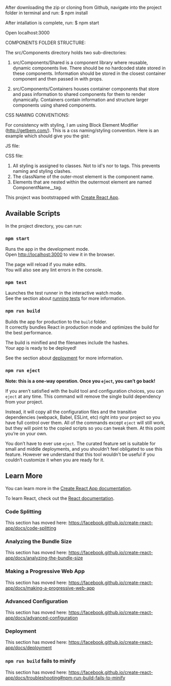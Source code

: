 After downloading the zip or cloning from Github, navigate into the project folder in terminal and run:
$ npm install

After intallation is complete, run:
$ npm start

Open localhost:3000


COMPONENTS FOLDER STRUCTURE:

  The src/Components directory holds two sub-directories:

  1. src/Components/Shared is a component library where reusable, dynamic components live. There should be no hardcoded state stored in these components. Information should be stored in the closest container component and then passed in with props.

  2. src/Components/Containers houses container components that store and pass information to shared components for them to render dynamically. Containers contain information and structure larger components using shared components.


CSS NAMING CONVENTIONS:

  For consistency with styling, I am using Block Element Modifier (http://getbem.com/). This is a css naming/styling convention. Here is an example which should give you the gist:

  JS file:

<!-- 
  return (
    <div className="ComponentName" id="someId">
      <h1 className="ComponentName__h1">Some content</h1>
      <p className="ComponentName__p">Some content</p>
      <a className="ComponentName__a">Some content</a>
    </div>
  )
 -->

  CSS file:
<!-- 

  .ComponentName {
    ...styles
  }

  .ComponentName__h1 {
    ...styles
  }

  .ComponentName__p {
    ...styles
  }

  .ComponentName__a {
    ...styles

  } -->

1. All styling is assigned to classes. Not to id's nor to tags. This prevents naming and styling clashes.
2. The className of the outer-most element is the component name.
3. Elements that are nested within the outermost element are named ComponentName__tag.
  

This project was bootstrapped with [Create React App](https://github.com/facebook/create-react-app).

## Available Scripts

In the project directory, you can run:

### `npm start`

Runs the app in the development mode.<br />
Open [http://localhost:3000](http://localhost:3000) to view it in the browser.

The page will reload if you make edits.<br />
You will also see any lint errors in the console.

### `npm test`

Launches the test runner in the interactive watch mode.<br />
See the section about [running tests](https://facebook.github.io/create-react-app/docs/running-tests) for more information.

### `npm run build`

Builds the app for production to the `build` folder.<br />
It correctly bundles React in production mode and optimizes the build for the best performance.

The build is minified and the filenames include the hashes.<br />
Your app is ready to be deployed!

See the section about [deployment](https://facebook.github.io/create-react-app/docs/deployment) for more information.

### `npm run eject`

**Note: this is a one-way operation. Once you `eject`, you can’t go back!**

If you aren’t satisfied with the build tool and configuration choices, you can `eject` at any time. This command will remove the single build dependency from your project.

Instead, it will copy all the configuration files and the transitive dependencies (webpack, Babel, ESLint, etc) right into your project so you have full control over them. All of the commands except `eject` will still work, but they will point to the copied scripts so you can tweak them. At this point you’re on your own.

You don’t have to ever use `eject`. The curated feature set is suitable for small and middle deployments, and you shouldn’t feel obligated to use this feature. However we understand that this tool wouldn’t be useful if you couldn’t customize it when you are ready for it.

## Learn More

You can learn more in the [Create React App documentation](https://facebook.github.io/create-react-app/docs/getting-started).

To learn React, check out the [React documentation](https://reactjs.org/).

### Code Splitting

This section has moved here: https://facebook.github.io/create-react-app/docs/code-splitting

### Analyzing the Bundle Size

This section has moved here: https://facebook.github.io/create-react-app/docs/analyzing-the-bundle-size

### Making a Progressive Web App

This section has moved here: https://facebook.github.io/create-react-app/docs/making-a-progressive-web-app

### Advanced Configuration

This section has moved here: https://facebook.github.io/create-react-app/docs/advanced-configuration

### Deployment

This section has moved here: https://facebook.github.io/create-react-app/docs/deployment

### `npm run build` fails to minify

This section has moved here: https://facebook.github.io/create-react-app/docs/troubleshooting#npm-run-build-fails-to-minify
